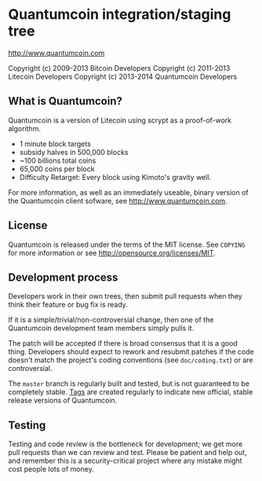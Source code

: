Quantumcoin integration/staging tree
================================

http://www.quantumcoin.com

Copyright (c) 2009-2013 Bitcoin Developers
Copyright (c) 2011-2013 Litecoin Developers
Copyright (c) 2013-2014 Quantumcoin Developers


What is Quantumcoin?
----------------

Quantumcoin is a version of Litecoin using scrypt as a proof-of-work algorithm.
 - 1 minute block targets
 - subsidy halves in 500,000 blocks
 - ~100 billions total coins
 - 65,000 coins per block
 - Difficulty Retarget: Every block using Kimoto's gravity well.

For more information, as well as an immediately useable, binary version of
the Quantumcoin client sofware, see http://www.quantumcoin.com.

License
-------

Quantumcoin is released under the terms of the MIT license. See `COPYING` for more
information or see http://opensource.org/licenses/MIT.

Development process
-------------------

Developers work in their own trees, then submit pull requests when they think
their feature or bug fix is ready.

If it is a simple/trivial/non-controversial change, then one of the Quantumcoin
development team members simply pulls it.

The patch will be accepted if there is broad consensus that it is a good thing.
Developers should expect to rework and resubmit patches if the code doesn't
match the project's coding conventions (see `doc/coding.txt`) or are
controversial.

The `master` branch is regularly built and tested, but is not guaranteed to be
completely stable. [Tags](https://github.com/quantumcoin/quantumcoin) are created
regularly to indicate new official, stable release versions of Quantumcoin.

Testing
-------

Testing and code review is the bottleneck for development; we get more pull
requests than we can review and test. Please be patient and help out, and
remember this is a security-critical project where any mistake might cost people
lots of money.
